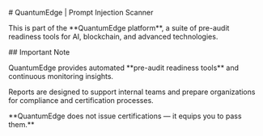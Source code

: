 \# QuantumEdge | Prompt Injection Scanner



This is part of the \*\*QuantumEdge platform\*\*, a suite of pre-audit readiness tools for AI, blockchain, and advanced technologies.



\## Important Note

QuantumEdge provides automated \*\*pre-audit readiness tools\*\* and continuous monitoring insights.

Reports are designed to support internal teams and prepare organizations for compliance and certification processes.

\*\*QuantumEdge does not issue certifications — it equips you to pass them.\*\*

